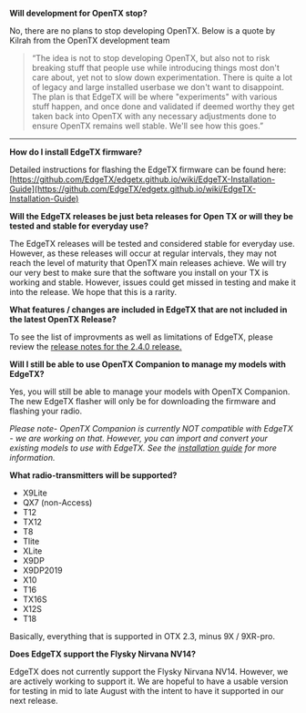 

**Will development for OpenTX stop?**

No, there are no plans to stop developing OpenTX. Below is a quote by Kilrah from the OpenTX development team 
> “The idea is not to stop developing OpenTX, but also not to risk breaking stuff that people use while introducing things most don't care about, yet not to slow down experimentation. There is quite a lot of legacy and large installed userbase we don't want to disappoint.
>  The plan is that EdgeTX will be where "experiments" with various stuff happen, and once done and validated if deemed worthy they get taken back into OpenTX with any necessary adjustments done to ensure OpenTX remains well stable. We'll see how this goes.”

***

**How do I install EdgeTX firmware?**

Detailed instructions for flashing the EdgeTX firmware can be found here: 
[https://github.com/EdgeTX/edgetx.github.io/wiki/EdgeTX-Installation-Guide](https://github.com/EdgeTX/edgetx.github.io/wiki/EdgeTX-Installation-Guide)

**Will the EdgeTX releases be just beta releases for Open TX or will they be tested and stable for everyday use?**

The EdgeTX releases will be tested and considered stable for everyday use. However, as these releases will occur at regular intervals, they may not reach the level of maturity that OpenTX main releases achieve. We will try our very best to make sure that the software you install on your TX is working and stable. However, issues could get missed in testing and make it into the release. We hope that this is a rarity.


**What features / changes are included in EdgeTX that are not included in the latest OpenTX Release?**

To see the list of improvments as well as limitations of EdgeTX, please review the [release notes for the 2.4.0 release.](https://github.com/EdgeTX/edgetx/releases/tag/v2.4.0)


**Will I still be able to use OpenTX Companion to manage my models with EdgeTX?**

Yes, you will still be able to manage your models with OpenTX Companion. The new EdgeTX flasher will only be for downloading the firmware and flashing your radio.

 _Please note- OpenTX Companion is currently NOT compatible with EdgeTX - we are working on that. However, you can import and convert your existing models to use with EdgeTX. See the [installation guide](https://github.com/EdgeTX/edgetx.github.io/wiki/EdgeTX-Installation-Guide) for more information._

**What radio-transmitters will be supported?**
* X9Lite 
* QX7 (non-Access)
* T12 
* TX12
* T8
* Tlite
* XLite
* X9DP 
* X9DP2019 
* X10
* T16
* TX16S 
* X12S
* T18

Basically, everything that is supported in OTX 2.3, minus 9X / 9XR-pro.

**Does EdgeTX support the Flysky Nirvana NV14?**

EdgeTX does not currently support the Flysky Nirvana NV14. However, we are actively working to support it. We are hopeful to have a usable version for testing in mid to late August with the intent to have it supported in our next release.
